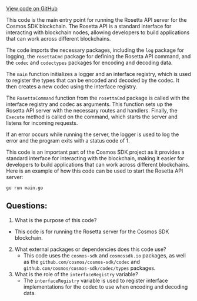 [View code on GitHub](https://github.com/cosmos/cosmos-sdk/blob/main/tools/rosetta/cmd/rosetta/main.go)

This code is the main entry point for running the Rosetta API server for the Cosmos SDK blockchain. The Rosetta API is a standard interface for interacting with blockchain nodes, allowing developers to build applications that can work across different blockchains. 

The code imports the necessary packages, including the `log` package for logging, the `rosettaCmd` package for defining the Rosetta API command, and the `codec` and `codectypes` packages for encoding and decoding data. 

The `main` function initializes a logger and an interface registry, which is used to register the types that can be encoded and decoded by the codec. It then creates a new codec using the interface registry. 

The `RosettaCommand` function from the `rosettaCmd` package is called with the interface registry and codec as arguments. This function sets up the Rosetta API server with the necessary routes and handlers. Finally, the `Execute` method is called on the command, which starts the server and listens for incoming requests. 

If an error occurs while running the server, the logger is used to log the error and the program exits with a status code of 1. 

This code is an important part of the Cosmos SDK project as it provides a standard interface for interacting with the blockchain, making it easier for developers to build applications that can work across different blockchains. Here is an example of how this code can be used to start the Rosetta API server:

```
go run main.go
```
## Questions: 
 1. What is the purpose of this code?
   - This code is for running the Rosetta server for the Cosmos SDK blockchain.
2. What external packages or dependencies does this code use?
   - This code uses the `cosmos-sdk` and `cosmossdk.io` packages, as well as the `github.com/cosmos/cosmos-sdk/codec` and `github.com/cosmos/cosmos-sdk/codec/types` packages.
3. What is the role of the `interfaceRegistry` variable?
   - The `interfaceRegistry` variable is used to register interface implementations for the codec to use when encoding and decoding data.
